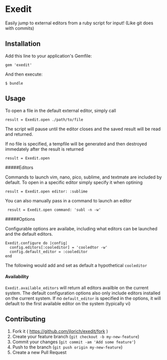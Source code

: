 # Exedit

Easily jump to external editors from a ruby script for input! (Like git does with commits)

## Installation

Add this line to your application's Gemfile:

    gem 'exedit'

And then execute:

    $ bundle

## Usage

To open a file in the default external editor, simply call

    result = Exedit.open ./path/to/file

The script will pause until the editor closes and the saved result will be read and returned.

If no file is specified, a tempfile will be generated and then destroyed immedately after the result is returned

    result = Exedit.open

#####Editors

Commands to launch vim, nano, pico, sublime, and textmate are included by default. To open in a specific editor simply specify it when optining

    result = Exedit.open editor: :sublime

You can also manually pass in a command to launch an editor

     result = Exedit.open command: 'subl -n -w'

#####Options

Configurable options are availabe, including what editors can be launched and the default editors.

    Exedit.configure do |config|
      config.editors[:cooleditor] = 'cooledtor -w'
      config.default_editor = :cooleditor
    end

The following would add and set as default a hypothetical `cooleditor`


#### Availability

`Exedit.available_editors` will return all editors availble on the current system.  The default configuration options also only include editors installed on the current system. If no `default_editor` is specified in the options, it will default to the first available editor on the system (typically vi)

## Contributing

1. Fork it ( https://github.com/jlorich/exedit/fork )
2. Create your feature branch (`git checkout -b my-new-feature`)
3. Commit your changes (`git commit -am 'Add some feature'`)
4. Push to the branch (`git push origin my-new-feature`)
5. Create a new Pull Request
